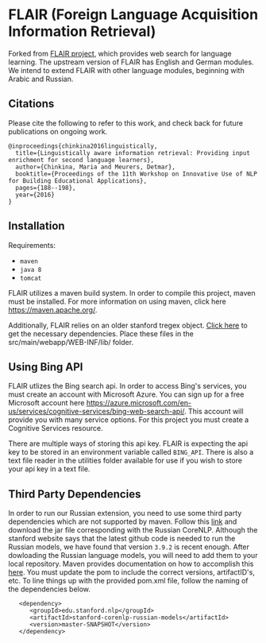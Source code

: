 # FLAIR (Foreign Language Acquisition Information Retrieval)

Forked from [FLAIR project](http://sifnos.sfs.uni-tuebingen.de/FLAIR/), which
provides web search for language learning. The upstream version of FLAIR has
English and German modules. We intend to extend FLAIR with other language
modules, beginning with Arabic and Russian.

## Citations

Please cite the following to refer to this work, and check back for future
publications on ongoing work.

```
@inproceedings{chinkina2016linguistically,
  title={Linguistically aware information retrieval: Providing input enrichment for second language learners},
  author={Chinkina, Maria and Meurers, Detmar},
  booktitle={Proceedings of the 11th Workshop on Innovative Use of NLP for Building Educational Applications},
  pages={188--198},
  year={2016}
}
```

## Installation 

Requirements:

* `maven`
* `java 8`
* `tomcat`

FLAIR utilizes a maven build system. In order to compile this project, maven
must be installed. For more information on using maven, click here
https://maven.apache.org/.

Additionally, FLAIR relies on an older stanford tregex object. [Click
here](https://drive.google.com/open?id=1q7kWl3It5JAtk4f9dui64xY1vjYRL5rh) to
get the necessary dependencies. Place these files in the src/main/webapp/WEB-INF/lib/ folder.

## Using Bing API

FLAIR utlizes the Bing search api. In order to access Bing's services, you must
create an account with Microsoft Azure. You can sign up for a free Microsoft
account here
https://azure.microsoft.com/en-us/services/cognitive-services/bing-web-search-api/.
This account will provide you with many service options. For this project you
must create a Cognitive Services resource. 

There are multiple ways of storing this api key. FLAIR is expecting the api key
to be stored in an environment variable called `BING_API`. There is also a text
file reader in the utilities folder available for use if you wish to store your
api key in a text file. 

## Third Party Dependencies 

In order to run our Russian extension, you need to use some third party
dependencies which are not supported by maven. Follow this
[link](https://stanfordnlp.github.io/CoreNLP/model-zoo.html) and download the
jar file corresponding with the Russian CoreNLP. Although the stanford website
says that the latest github code is needed to run the Russian models, we have
found that version `3.9.2` is recent enough. After dowloading the Russian
language models, you will need to add them to your local repository. Maven
provides documentation on how to accomplish this
[here](https://maven.apache.org/guides/mini/guide-3rd-party-jars-local.html).
You must update the pom to include the correct versions, artifactID's, etc. To
line things up with the provided pom.xml file, follow the naming of the
dependencies below. 

```
   <dependency>
      <groupId>edu.stanford.nlp</groupId>
      <artifactId>stanford-corenlp-russian-models</artifactId>
      <version>master-SNAPSHOT</version>
   </dependency> 
```
